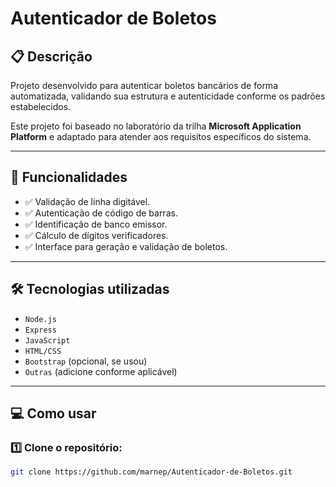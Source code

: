 # Autenticador de Boletos

## 📋 Descrição

Projeto desenvolvido para autenticar boletos bancários de forma automatizada, validando sua estrutura e autenticidade conforme os padrões estabelecidos.

Este projeto foi baseado no laboratório da trilha **Microsoft Application Platform** e adaptado para atender aos requisitos específicos do sistema.

---

## 🚀 Funcionalidades

- ✅ Validação de linha digitável.
- ✅ Autenticação de código de barras.
- ✅ Identificação de banco emissor.
- ✅ Cálculo de dígitos verificadores.
- ✅ Interface para geração e validação de boletos.

---

## 🛠️ Tecnologias utilizadas

- `Node.js`
- `Express`
- `JavaScript`
- `HTML/CSS`
- `Bootstrap` (opcional, se usou)
- `Outras` (adicione conforme aplicável)

---

## 💻 Como usar

### 1️⃣ Clone o repositório:

```bash
git clone https://github.com/marnep/Autenticador-de-Boletos.git
